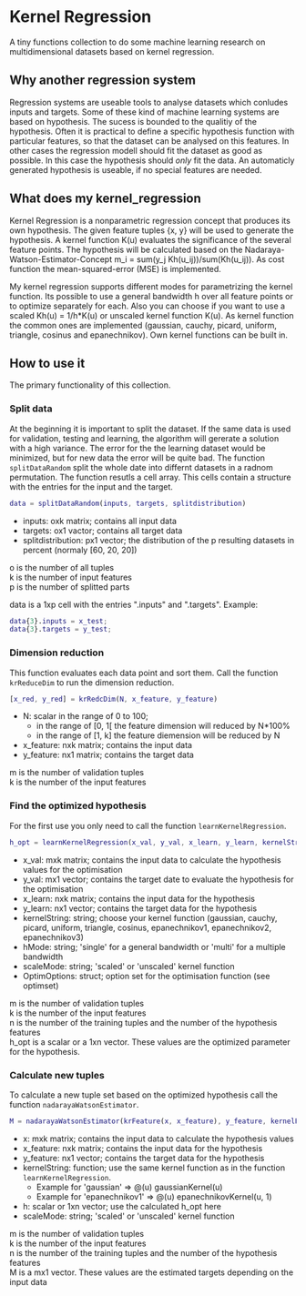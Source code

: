 # Kernel Regression

A tiny functions collection to do some machine learning research on multidimensional datasets based on kernel regression.

## Why another regression system

Regression systems are useable tools to analyse datasets which conludes inputs and targets. Some of these kind of machine learning systems are based on hypothesis. The sucess is bounded to the qualitiy of the hypothesis. Often it is practical to define a specific hypothesis function with particular features, so that the dataset can be analysed on this features. In other cases the regression modell should fit the dataset as good as possible. In this case the hypothesis should *only* fit the data. An automaticly generated hypothesis is useable, if no special features are needed. 

## What does my kernel_regression

Kernel Regression is a nonparametric regression concept that produces its own hypothesis. The given feature tuples {x, y} will be used to generate the hypothesis. A kernel function K(u) evaluates the significance of the several feature points. The hypothesis will be calculated based on the Nadaraya-Watson-Estimator-Concept m_i = sum(y_j Kh(u_ij))/sum(Kh(u_ij)). As cost function the mean-squared-error (MSE) is implemented.

My kernel regression supports different modes for parametrizing the kernel function. Its possible to use a general bandwidth h over all feature points or to optimize separately for each. Also you can choose if you want to use a scaled Kh(u) = 1/h*K(u) or unscaled kernel function K(u). As kernel function the common ones are implemented (gaussian, cauchy, picard, uniform, triangle, cosinus and epanechnikov). Own kernel functions can be built in.

## How to use it
The primary functionality of this collection.

### Split data
At the beginning it is important to split the dataset. If the same data is used for validation, testing and learning, the algorithm will gererate a solution with a high variance. The error for the the learning dataset would be minimized, but for new data the error will be quite bad. The function `splitDataRandom` split the whole date into differnt datasets in a radnom permutation. The function resutls a cell array. This cells contain a structure with the entries for the input and the target.

```matlab
data = splitDataRandom(inputs, targets, splitdistribution)
```

* inputs: oxk matrix; contains all input data
* targets: ox1 vactor; contains all target data
* splitdistribution: px1 vector; the distribution of the p resulting datasets in percent (normaly [60, 20, 20])

o is the number of all tuples  
k is the number of input features  
p is the number of splitted parts

data is a 1xp cell with the entries ".inputs" and ".targets". Example:
```matlab
data{3}.inputs = x_test;
data{3}.targets = y_test;
```

### Dimension reduction
This function evaluates each data point and sort them. Call the function `krReduceDim` to run the dimension reduction.

```matlab
[x_red, y_red] = krRedcDim(N, x_feature, y_feature)
```

* N: scalar in the range of 0 to 100; 
    * in the range of [0, 1[ the feature dimension will reduced by N*100%
    * in the range of [1, k] the feature diemension will be reduced by N
* x_feature: nxk matrix; contains the input data
* y_feature: nx1 matrix; contains the target data

m is the number of validation tuples  
k is the number of the input features

### Find the optimized hypothesis
For the first use you only need to call the function `learnKernelRegression`.

```matlab
h_opt = learnKernelRegression(x_val, y_val, x_learn, y_learn, kernelString, hMode, scaleMode, OptimOptions)
```

* x_val: mxk matrix; contains the input data to calculate the hypothesis values for the optimisation
* y_val: mx1 vector; contains the target date to evaluate the hypothesis for the optimisation
* x_learn: nxk matrix; contains the input data for the hypothesis
* y_learn: nx1 vector; contains the target data for the hypothesis
* kernelString: string; choose your kernel function (gaussian, cauchy, picard, uniform, triangle, cosinus, epanechnikov1, epanechnikov2, epanechnikov3)
* hMode: string; 'single' for a general bandwidth or 'multi' for a multiple bandwidth
* scaleMode: string; 'scaled' or 'unscaled' kernel function
* OptimOptions: struct; option set for the optimisation function (see optimset)

m is the number of validation tuples  
k is the number of the input features  
n is the number of the training tuples and the number of the hypothesis features  
h_opt is a scalar or a 1xn vector. These values are the optimized parameter for the hypothesis.


### Calculate new tuples
To calculate a new tuple set based on the optimized hypothesis call the function `nadarayaWatsonEstimator`.

```matlab
M = nadarayaWatsonEstimator(krFeature(x, x_feature), y_feature, kernelFunction, h, scaleMode)
```

* x: mxk matrix; contains the input data to calculate the hypothesis values
* x_feature: nxk matrix; contains the input data for the hypothesis
* y_feature: nx1 vector; contains the target data for the hypothesis
* kernelString: function; use the same kernel function as in the function `learnKernelRegression`.
	* Example for 'gaussian' => @(u) gaussianKernel(u)
	* Example for 'epanechnikov1' => @(u) epanechnikovKernel(u, 1)
* h: scalar or 1xn vector; use the calculated h_opt here
* scaleMode: string; 'scaled' or 'unscaled' kernel function

m is the number of validation tuples  
k is the number of the input features  
n is the number of the training tuples and the number of the hypothesis features  
M is a  mx1 vector. These values are the estimated targets depending on the input data
